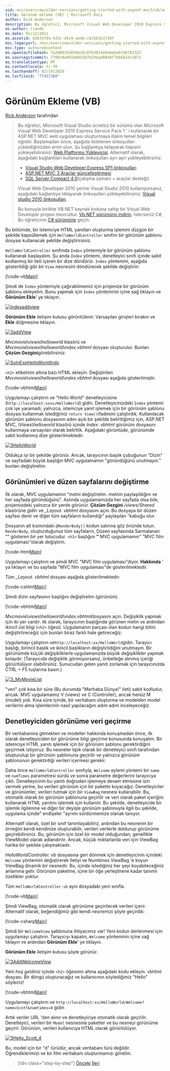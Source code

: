 ```yaml
---
uid: mvc/overview/older-versions/getting-started-with-aspnet-mvc3/vb/adding-a-view
title: Görünüm ekleme (VB) | Microsoft Docs
author: Rick-Anderson
description: Bu öğretici, Microsoft Visual Web Developer 2010 Express Service Pack 1 ' i kullanarak bir ASP.NET MVC web uygulaması oluşturmaya ilişkin temel bilgileri öğretir...
ms.author: riande
ms.date: 01/12/2011
ms.assetid: d3633f64-5d3c-45c9-ae4b-cb1563e3739f
msc.legacyurl: /mvc/overview/older-versions/getting-started-with-aspnet-mvc3/vb/adding-a-view
msc.type: authoredcontent
ms.openlocfilehash: fa200935d83bb26c07b302449a6eba6fd67b5322
ms.sourcegitcommit: 7709c0a091b8d55b7b33bad8849f7b66b23c3d72
ms.translationtype: MT
ms.contentlocale: tr-TR
ms.lasthandoff: 02/19/2020
ms.locfileid: "77457380"
---
```

# <a name="adding-a-view-vb"></a>Görünüm Ekleme (VB)

[Rick Anderson](https://twitter.com/RickAndMSFT) tarafından

> Bu öğretici, Microsoft Visual Studio ücretsiz bir sürümü olan Microsoft Visual Web Developer 2010 Express Service Pack 1 ' i kullanarak bir ASP.NET MVC web uygulaması oluşturmaya ilişkin temel bilgileri öğretir. Başlamadan önce, aşağıda listelenen önkoşulları yüklediğinizden emin olun. Şu bağlantıya tıklayarak hepsini yükleyebilirsiniz: [Web Platformu Yükleyicisi](https://www.microsoft.com/web/gallery/install.aspx?appid=VWD2010SP1Pack). Alternatif olarak, aşağıdaki bağlantıları kullanarak önkoşulları ayrı ayrı yükleyebilirsiniz:
> 
> - [Visual Studio Web Developer Express SP1 önkoşulları](https://www.microsoft.com/web/gallery/install.aspx?appid=VWD2010SP1Pack)
> - [ASP.NET MVC 3 Araçlar güncelleştirmesi](https://www.microsoft.com/web/gallery/install.aspx?appsxml=&amp;appid=MVC3)
> - [SQL Server Compact 4,0](https://www.microsoft.com/web/gallery/install.aspx?appid=SQLCE;SQLCEVSTools_4_0)(çalışma zamanı + araçlar desteği)
> 
> Visual Web Developer 2010 yerine Visual Studio 2010 kullanıyorsanız, aşağıdaki bağlantıya tıklayarak önkoşulları yükleyebilirsiniz: [Visual studio 2010 önkoşulları](https://www.microsoft.com/web/gallery/install.aspx?appsxml=&amp;appid=VS2010SP1Pack).
> 
> Bu konuyla birlikte VB.NET kaynak koduna sahip bir Visual Web Developer projesi mevcuttur. [Vb.NET sürümünü indirin](https://code.msdn.microsoft.com/Introduction-to-MVC-3-10d1b098). İsterseniz C#, Bu öğreticinin [ C# sürümüne](../cs/adding-a-view.md) geçin.

Bu bölümde, bir istemciye HTML yanıtları oluşturma işlemini düzgün bir şekilde kapsüllemek için `HelloWorldController` sınıfını bir görünüm şablonu dosyası kullanacak şekilde değiştirirsiniz.

`HelloWorldController` sınıfında `Index` yöntemiyle bir görünüm şablonu kullanarak başlayalım. Şu anda `Index` yöntemi, denetleyici sınıfı içinde sabit kodlanmış bir ileti içeren bir dize döndürür. `Index` yöntemini, aşağıda gösterildiği gibi bir `View` nesnesini döndürecek şekilde değiştirin:

[!code-vb[Main](adding-a-view/samples/sample1.vb)]

Şimdi de `Index` yöntemiyle çağırabilmemiz için projenize bir görünüm şablonu ekleyelim. Bunu yapmak için `Index` yönteminin içine sağ tıklayın ve **Görünüm Ekle**' ye tıklayın.

[![Indexaddview](adding-a-view/_static/image2.png "Indexaddview")](adding-a-view/_static/image1.png)

**Görünüm Ekle** iletişim kutusu görüntülenir. Varsayılan girişleri bırakın ve **Ekle** düğmesine tıklayın.

[![3addView](adding-a-view/_static/image4.png "3addView")](adding-a-view/_static/image3.png)

*Mvcmovie\views\helloworld* klasörü ve *Mvcmovie\views\helloworld\ındex.vbhtml* dosyası oluşturulur. Bunları **Çözüm Gezgini**görebilirsiniz:

[![SolnExpHelloWorldIndx](adding-a-view/_static/image6.png "SolnExpHelloWorldIndx")](adding-a-view/_static/image5.png)

`<h2>` etiketinin altına bazı HTML ekleyin. Değiştirilen *Mvcmovie\views\helloworld\ındex.vbhtml* dosyası aşağıda gösterilmiştir.

[!code-vbhtml[Main](adding-a-view/samples/sample2.vbhtml)]

Uygulamayı çalıştırın ve &quot;Hello World&quot; denetleyicisine (`http://localhost:xxxx/HelloWorld`) gidin. Denetleyicinizdeki `Index` yöntemi çok işe yaramadı; yalnızca, istemciye yanıt işlemek için bir görünüm şablonu dosyası kullanmak istediğimiz `return View()`ifadesini çalıştırdık. Kullanılacak görünüm şablonu dosyasının adını açık bir şekilde belirttiğimiz için, ASP.NET MVC, *\Views\helloworld* klasörü içinde *Index. vbhtml* görünüm dosyasını kullanmaya varsayılan olarak belirttik. Aşağıdaki görüntüde, görünümde sabit kodlanmış dize gösterilmektedir.

[![3HelloWorld](adding-a-view/_static/image8.png "3HelloWorld")](adding-a-view/_static/image7.png)

Oldukça iyi bir şekilde görünür. Ancak, tarayıcının başlık çubuğunun &quot;Dizin&quot; ve sayfadaki büyük başlığın MVC uygulamamın &quot;göründüğünü unutmayın.&quot; bunları değiştirelim.

## <a name="changing-views-and-layout-pages"></a>Görünümleri ve düzen sayfalarını değiştirme

İlk olarak, MVC uygulamamın &quot;metni değiştirelim. metnin paylaşıldığını ve her sayfada göründüğünü&quot;. Aslında uygulamamızda her sayfada olsa bile, projemizdeki yalnızca bir yerde görünür. **Çözüm Gezgini** */views/Shared* klasörüne gidin ve *\_Layout. vbhtml* dosyasını açın. Bu dosyaya bir düzen sayfası denir ve diğer tüm sayfaların kullandığı&quot; paylaşılan &quot;kabuğu olur.

Dosyanın alt kısmındaki `@RenderBody()` kodun satırına göz önünde tutun. `RenderBody`, oluşturduğunuz tüm sayfaların, Düzen sayfasında Sarmalanan &quot;&quot; gösteren bir yer tutucudur. `<h1>` başlığını **&quot;** MVC uygulamamın&quot; &quot;MVC film uygulaması&quot;olarak değiştirin.

[!code-html[Main](adding-a-view/samples/sample3.html)]

Uygulamayı çalıştırın ve şimdi MVC &quot;MVC film uygulaması&quot;diyor. **Hakkında** ' ya tıklayın ve bu sayfada &quot;MVC film uygulaması&quot;de gösterilmektedir.

Tüm *\_Layout. vbhtml* dosyası aşağıda gösterilmektedir:

[!code-cshtml[Main](adding-a-view/samples/sample4.cshtml)]

Şimdi dizin sayfasının başlığını değiştirelim (görünüm).

[!code-vbhtml[Main](adding-a-view/samples/sample5.vbhtml)]

*Mvcmovie\views\helloworld\ındex.vbhtml*dosyasını açın. Değişiklik yapmak için iki yer vardır: ilk olarak, tarayıcının başlığında görünen metin ve ardından ikincil üst bilgi (`<h2>` öğesi). Uygulamanın parçası olan kodun hangi bitini değiştirtireceğiz için bunları biraz farklı hale getireceğiz.

Uygulamayı çalıştırın ve`http://localhost:xx/HelloWorld`gidin. Tarayıcı başlığı, birincil başlık ve ikincil başlıkların değiştirildiğini unutmayın. Bir görünümde küçük değişikliklerle uygulamanızda büyük değişiklikler yapmak kolaydır. (Tarayıcıda değişiklik görmüyorsanız, önbelleğe alınmış içeriği görüntülüyor olabilirsiniz. Sunucudan gelen yanıtı zorlamak için tarayıcınızda CTRL + F5 tuşlarına basın.)

[![3_MyMovieList](adding-a-view/_static/image10.png "3_MyMovieList")](adding-a-view/_static/image9.png)

&quot;veri&quot; çok kısa bir süre (Bu durumda &quot;Merhaba Dünya!&quot; ileti) sabit kodludur, ancak. MVC uygulamamız V (views) ve C (Controller), ancak henüz M (model) yok. Kısa süre içinde, bir veritabanı oluşturma ve modelden model verilerini alma işlemlerinin nasıl yapılacağını adım adım inceleyeceğiz.

## <a name="passing-data-from-the-controller-to-the-view"></a>Denetleyiciden görünüme veri geçirme

Bir veritabanına gitmekten ve modeller hakkında konuşmadan önce, ilk olarak denetleyiciden bir görünüme bilgi geçirme konusunda konuşalım. Bir istemciye HTML yanıtı işlemek için bir görünüm şablonu gerektirdiğini geçirmek istiyoruz. Bu nesneler tipik olarak bir denetleyici sınıfı tarafından oluşturulup bir görünüm şablonuna geçirilir ve yalnızca görünüm şablonunun gerektirdiği verileri içermesi gerekir.

Daha önce `HelloWorldController` sınıfıyla, `Welcome` eylemi yöntemi bir `name` ve `numTimes` parametresi sürdü ve sonra parametre değerlerini tarayıcıya çıktı. Denetleyicinin bu yanıtı doğrudan işlemeye devam etmesine izin vermek yerine, bu verileri görünüm için bir pakette koyacağız. Denetleyiciler ve görünümler, verileri tutmak için bir `ViewBag` nesnesi kullanabilir. Bu, otomatik olarak bir görünüm şablonuna geçirilir ve veri olarak paket içeriğini kullanarak HTML yanıtını işlemek için kullanılır. Bu şekilde, denetleyicide bir işlemle ilgilenme ve diğer bir deyişle görünüm şablonuyla ilgili bu şekilde, uygulama içinde&quot; endişeler &quot;ayrımı sürdürmemize olanak tanıyor.

Alternatif olarak, özel bir sınıf tanımlayabiliriz, ardından bu nesnenin bir örneğini kendi kendinize oluşturabilir, verileri verilerle doldurup görünüme geçirebilirsiniz. Bu, görünüm için özel bir model olduğundan, genellikle ViewModel olarak adlandırılır. Ancak, küçük miktarlarda veri için ViewBag harika bir şekilde çalışmaktadır.

*HelloWorldController. vb* dosyasına geri dönmek için denetleyicinin içindeki `Welcome` yöntemini değiştirerek Iletiyi ve Numtimes ViewBag 'e koyun ViewBag dinamik bir nesnedir. Bu, içinde istediğiniz her şeyi koyabileceğiniz anlamına gelir. Görünüm paketine, içine bir öğe yerleştirene kadar tanımlı özellikler yoktur.

Tüm `HelloWorldController.vb` aynı dosyadaki yeni sınıfla.

[!code-vb[Main](adding-a-view/samples/sample6.vb)]

Şimdi ViewBag, otomatik olarak görünüme geçirilecek verileri içerir. Alternatif olarak, beğendiğimiz gibi kendi nesnemizi şöyle geçirdik:

[!code-csharp[Main](adding-a-view/samples/sample7.cs)]

Şimdi bir `WelcomeView` şablonuna ihtiyacımız var! Yeni kodun derlenmesi için uygulamayı çalıştırın. Tarayıcıyı kapatın, `Welcome` yönteminin içine sağ tıklayın ve ardından **Görünüm Ekle**' ye tıklayın.

**Görünüm Ekle** iletişim kutusu şöyle görünür.

[![3AddWelcomeView](adding-a-view/_static/image12.png "3AddWelcomeView")](adding-a-view/_static/image11.png)

Yeni <em>hoş geldiniz</em> içinde `<h2>` öğesinin altına aşağıdaki kodu ekleyin. vbhtml dosyası. Bir döngü oluşturacağız ve kullanıcının söylediğimiz &quot;Hello&quot; söyleiriz!

[!code-vbhtml[Main](adding-a-view/samples/sample8.vbhtml)]

Uygulamayı çalıştırın ve `http://localhost:xx/HelloWorld/Welcome?name=Scott&numtimes=4` gidin

Artık veriler URL 'den alınır ve denetleyiciye otomatik olarak geçirilir. Denetleyici, verileri bir `Model` nesnesine paketler ve bu nesneyi görünüme geçirir. Görünüm, verileri kullanıcıya HTML olarak görüntülüyor.

[![3Hello_Scott_4](adding-a-view/_static/image14.png "3Hello_Scott_4")](adding-a-view/_static/image13.png)

Bu, model için bir &quot;d&quot; türüdür, ancak veritabanı türü değildir. Öğrendiklerimizi ve bir film veritabanı oluşturmamızı görelim.

> [!div class="step-by-step"]
> [Önceki](adding-a-controller.md)
> [İleri](adding-a-model.md)
